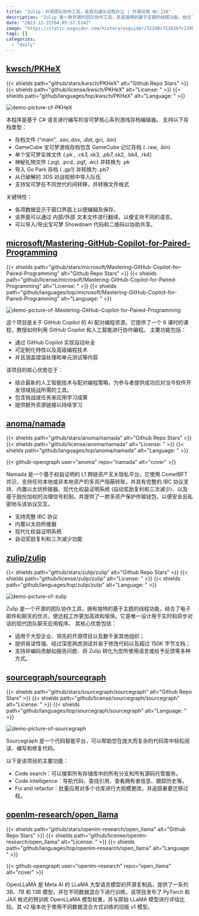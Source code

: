 ```yaml
---
title: "Zulip：开源团队协作工具，高效沟通与远程办公 | 开源日报 No.126"
description: "Zulip 是一款开源的团队协作工具，具有独特的基于主题的线程功能，结合了电子邮件和聊天的优点，使远程工作更加高效和愉快。它适用于大型企业、领先的开源项目以及数千家其他组织。"
date: "2023-12-22T04:05:57.524Z"
image: "https://static.osguider.com/history/osguider/512d8c7210397c239615143a373c06f5.png"
tags: []
categories:
  - "daily"
---
```


## [kwsch/PKHeX](https://github.com/kwsch/PKHeX)

{{< shields path="github/stars/kwsch/PKHeX" alt="Github Repo Stars" >}} {{< shields path="github/license/kwsch/PKHeX" alt="License: " >}} {{< shields path="github/languages/top/kwsch/PKHeX" alt="Language: " >}}

![demo-picture-of-PKHeX](https://static.osguider.com/history/2023/996000be444f70613571213c0c3905b5.png)

本程序是基于 C# 语言进行编写的宝可梦核心系列游戏存档编辑器。
支持以下存档类型：

- 存档文件 ("main", *.sav,*.dsv, *.dat,*.gci,
.bin)
- GameCube 宝可梦游戏存档包含 GameCube 记忆存档 (
.raw,
.bin)
- 单个宝可梦实体文件 (.pk
, *.ck3,*.xk3, *.pb7,*.sk2,
.bk4, .rk4)
- 神秘礼物文件 (.pgt, .pcd, .pgf, .wc) 并转换为 .pk
- 导入 Go Park 存档 (
.gp1) 并转换为 .pb7
- 从已破解的 3DS 对战视频中导入队伍
- 支持宝可梦在不同世代的间转移，并转换文件格式

关键特性：

- 各项数据显示于窗口界面上以便编辑及保存。
- 该界面可以通过 内部/外部 文本文件进行翻译，以便支持不同的语言。
- 可以导入/导出宝可梦 Showdown 代码和二维码以协助共享。

## [microsoft/Mastering-GitHub-Copilot-for-Paired-Programming](https://github.com/microsoft/Mastering-GitHub-Copilot-for-Paired-Programming)

{{< shields path="github/stars/microsoft/Mastering-GitHub-Copilot-for-Paired-Programming" alt="Github Repo Stars" >}} {{< shields path="github/license/microsoft/Mastering-GitHub-Copilot-for-Paired-Programming" alt="License: " >}} {{< shields path="github/languages/top/microsoft/Mastering-GitHub-Copilot-for-Paired-Programming" alt="Language: " >}}

![demo-picture-of-Mastering-GitHub-Copilot-for-Paired-Programming](https://static.osguider.com/history/osguider/1197b63b0673b2493b4e8c1de0c97def.png)

这个项目是关于 GitHub Copilot 的 AI 配对编程资源。它提供了一个 6 课时的课程，教授如何利用 GitHub Copilot 和人工智能进行协作编程。
主要功能包括：

- 通过 GitHub Copilot 实现自动补全
- 可定制化特性以及高级编程技术
- 并且涵盖错误处理和单元测试等内容

该项目的核心优势在于：

- 结合最新的人工智能技术与配对编程策略，为参与者提供成功应对当今软件开发领域挑战所需的工具。
- 包含挑战或任务来应用学习成果
- 提供额外资源链接以持续学习

## [anoma/namada](https://github.com/anoma/namada)

{{< shields path="github/stars/anoma/namada" alt="Github Repo Stars" >}} {{< shields path="github/license/anoma/namada" alt="License: " >}} {{< shields path="github/languages/top/anoma/namada" alt="Language: " >}}

{{< github-opengraph user="anoma" repo="namada" alt="cover" >}}

Namada 是一个基于权益证明的 L1 跨链资产无关隐私平台。它使用 CometBFT 共识，支持任何本地或非本地资产的多资产隐蔽转账，并具有完整的 IBC 协议支持、内置以太坊桥接器、现代化权益证明系统 (自动奖励复利和三次减少)、以及基于股份加权的治理信号机制。并提供了一款多资产保护传输钱包，以便安全且私密地与该协议交互。

- 支持完整 IBC 协议
- 内置以太坊桥接器
- 现代化权益证明系统
- 自动奖励复利和三次减少功能

## [zulip/zulip](https://github.com/zulip/zulip)

{{< shields path="github/stars/zulip/zulip" alt="Github Repo Stars" >}} {{< shields path="github/license/zulip/zulip" alt="License: " >}} {{< shields path="github/languages/top/zulip/zulip" alt="Language: " >}}

![demo-picture-of-zulip](https://static.osguider.com/history/2023/77640d91231b2ee31159ad97af012a7a.png)

Zulip 是一个开源的团队协作工具，拥有独特的基于主题的线程功能，结合了电子邮件和聊天的优点，使远程工作更加高效和愉快。它是唯一设计用于实时和异步对话的现代团队聊天应用程序。
其核心优势包括：

- 适用于大型企业、领先的开源项目以及数千家其他组织；
- 提供易读性强、经过深思熟虑测试并易于修改代码以及超过 150K 字节文档；
- 支持非编码贡献如报告问题、将 Zulip 转化为您所使用语言或给予反馈等多种方式。

## [sourcegraph/sourcegraph](https://github.com/sourcegraph/sourcegraph)

{{< shields path="github/stars/sourcegraph/sourcegraph" alt="Github Repo Stars" >}} {{< shields path="github/license/sourcegraph/sourcegraph" alt="License: " >}} {{< shields path="github/languages/top/sourcegraph/sourcegraph" alt="Language: " >}}

![demo-picture-of-sourcegraph](https://static.osguider.com/history/2023/ae4265619789c09f39f7f7e3d977d1b9.png)

Sourcegraph 是一个代码智能平台，可以帮助您在庞大而复杂的代码库中轻松阅读、编写和修复代码。

以下是该项目的主要功能：

- Code search：可以搜索所有存储库中的所有分支和所有源码托管服务。
- Code intelligence：导航代码、查找引用、查看拥有者信息、跟踪历史等。
- Fix and refactor：批量应用对多个仓库进行大规模更改，并追踪重要迁移过程。

## [openlm-research/open_llama](https://github.com/openlm-research/open_llama)

{{< shields path="github/stars/openlm-research/open_llama" alt="Github Repo Stars" >}} {{< shields path="github/license/openlm-research/open_llama" alt="License: " >}} {{< shields path="github/languages/top/openlm-research/open_llama" alt="Language: " >}}

{{< github-opengraph user="openlm-research" repo="open_llama" alt="cover" >}}

OpenLLaMA 是 Meta AI 的 LLaMA 大型语言模型的开源复制品，提供了一系列 3B、7B 和 13B 模型，并在不同数据混合下进行训练。该项目发布了 PyTorch 和 JAX 格式的预训练 OpenLLaMA 模型权重，并与原始 LLaMA 模型进行评估比较。其 v2 版本优于使用不同数据混合方式训练的旧版 v1 模型。

